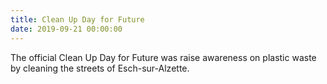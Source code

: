 ```yaml
---
title: Clean Up Day for Future
date: 2019-09-21 00:00:00
---
```



The official Clean Up Day for Future was raise awareness on plastic waste by cleaning the streets of Esch-sur-Alzette.
